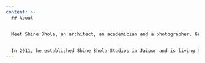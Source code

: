 ```yaml
---
content: >-
  ## A﻿bout


  Meet Shine Bhola, an architect, an academician and a photographer. Graduated as an architect from MNIT Jaipur and MFA in Photography from NID Ahmedabad and UCA Farnham, United Kingdom in 2010.


  In 2011, he established Shine Bhola Studios in Jaipur and is living his passion since then.
---
```

